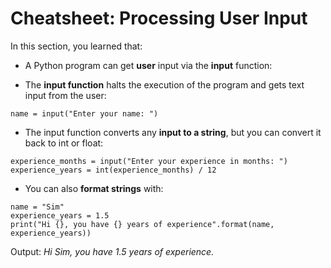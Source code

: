 # **Cheatsheet: Processing User Input**
In this section, you learned that:

* A Python program can get **user** input via the **input** function:

* The **input function** halts the execution of the program and gets text input from the user:
```
name = input("Enter your name: ")
```

* The input function converts any **input to a string**, but you can convert it back to int or float:
```
experience_months = input("Enter your experience in months: ")
experience_years = int(experience_months) / 12
```


* You can also **format strings** with:
```
name = "Sim"
experience_years = 1.5
print("Hi {}, you have {} years of experience".format(name, experience_years))
```
Output: *Hi Sim, you have 1.5 years of experience.*